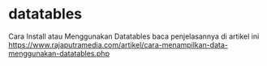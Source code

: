 # datatables
Cara Install atau Menggunakan Datatables baca penjelasannya di artikel ini https://www.rajaputramedia.com/artikel/cara-menampilkan-data-menggunakan-datatables.php
